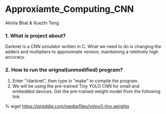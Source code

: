 # Approxiamte_Computing_CNN 

Akhila Bhat & Xuezhi Teng

### 1. What is project about?

Darknet is a CNN simulator written in C. What we need to do is changing the adders and multipliers to approximate version, maintaining a reletively high accuracy.

### 2. How to run the orignal(unmodified) program?

1. Enter "/darknet", then type in "make" to compile the program.
2. We will be using the pre-trained Tiny YOLO CNN for small and embedded devices. Get the pre-trained weight model from the following link

% wget https://pjreddie.com/media/files/yolov3-tiny.weights

